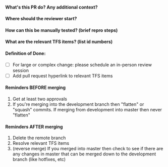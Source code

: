 
#### What's this PR do? Any additional context?

#### Where should the reviewer start?

#### How can this be manually tested? (brief repro steps)

#### What are the relevant TFS items? (list id numbers)

#### Definition of Done:
- [ ] For large or complex change: please schedule an in-person review session
- [ ] Add pull request hyperlink to relevant TFS items

[//]: # ( comments )
[//]: # ( todo: Is there appropriate test coverage? )
[//]: # ( todo: Does this PR require a new Selenium test? )
[//]: # ( todo: Is there appropriate logging/monitoring included? )

#### Reminders BEFORE merging
1. Get at least two approvals
1. If you're merging into the development branch then "flatten" or "squash" commits. If merging from development into master then never "flatten"

#### Reminders AFTER merging
1. Delete the remote branch
1. Resolve relevant TFS items
1. (reverse merge) If you merged into master then check to see if there are any changes in master that can be merged down to the development branch (like hotfixes, etc)

[//]: # ( more comments )
[//]: # ( fyi: This content was heavily inspired by )
[//]: # ( 1 Our team's policies and processes )
[//]: # ( 2 https://github.com/Azure/azure-quickstart-templates/blob/master/.github/PULL_REQUEST_TEMPLATE.md )
[//]: # ( 3 https://github.com/sprintly/sprint.ly-culture/blob/master/pr-template.md )
[//]: # ( 4 The book "The Checklist Manifesto: How to Get Things Right" by Atul Gawande )
